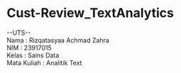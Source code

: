 # Cust-Review_TextAnalytics
--UTS--\
Nama : Rizqatasyaa Achmad Zahra\
NIM : 23917015\
Kelas : Sains Data\
Mata Kuliah : Analitik Text
